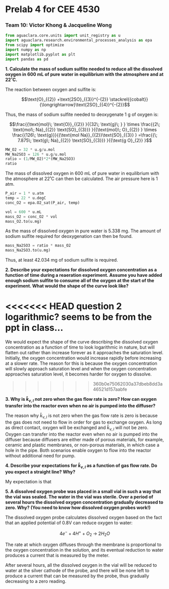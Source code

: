 # Prelab 4 for CEE 4530

### Team 10: Victor Khong & Jacqueline Wong ###

```python
from aguaclara.core.units import unit_registry as u
import aguaclara.research.environmental_processes_analysis as epa
from scipy import optimize
import numpy as np
import matplotlib.pyplot as plt
import pandas as pd
```

<b>1. Calculate the mass of sodium sulfite needed to reduce all the dissolved oxygen in 600 mL of pure water in equilibrium with the atmosphere and at 22˚C.</b>

The reaction between oxygen and sulfite is:

$$\text{O}_{{2}} +\text{2SO}_{{3}}^{-{2}} \stackrel{{cobalt}}{\longrightarrow}\text{2SO}_{{4}}^{-{2}}$$

Thus, the mass of sodium sulfite needed to deoxygenate 1 g of oxygen is:

$$\frac{{\text{mol}\; \text{O}}_{{2}} }{{32\; \text{g}\; } } \times \frac{{2\; \text{mol\; Na}_{{2}} \text{SO}_{{3}}} }{{\text{mol}\; O}_{{2}} } \times \frac{{126\; \text{g}}}{{\text{mol Na}}_{{2}}\text{SO}_{{3}} } =\frac{{\; 7.875\; \text{g\; Na}_{{2}} \text{SO}_{{3}}} }{{\text{g O}_{2}} }$$

```python
MW_O2 = 32 * u.g/u.mol
MW_Na2SO3 = 126 * u.g/u.mol
ratio = (1/MW_O2)*2*(MW_Na2SO3)
ratio
```

The mass of dissolved oxygen in 600 mL of pure water in equilibrium with the atmosphere at 22˚C can then be calculated. The air pressure here is 1 atm.

```python
P_air = 1 * u.atm
temp = 22 * u.degC
conc_O2 = epa.O2_sat(P_air, temp)

vol = 600 * u.mL
mass_O2 = conc_O2 * vol
mass_O2.to(u.mg)
```

As the mass of dissolved oxygen in pure water is 5.338 mg. The amount of sodium sulfite required for deoxygenation can then be found.

```python
mass_Na2SO3 = ratio * mass_O2
mass_Na2SO3.to(u.mg)
```

Thus, at least 42.034 mg of sodium sulfite is required.

<b> 2. Describe your expectations for dissolved oxygen concentration as a function of time during a reaeration experiment. Assume you have added enough sodium sulfite to consume all of the oxygen at the start of the experiment. What would the shape of the curve look like?</b>

<<<<<<< HEAD
question 2
logarithmic? seems to be from the ppt in class...
=======
We would expect the shape of the curve describing the dissolved oxygen concentration as a function of time to look logarithmic in nature, but will flatten out rather than increase forever as it approaches the saturation level. Initially, the oxygen concentration would increase rapidly before increasing at a slower rate. The reason for this is because the oxygen concentration will slowly approach saturation level and when the oxygen concentration approaches saturation level, it becomes harder for oxygen to dissolve.
>>>>>>> 360b0e75062030a37dbeb8dd3a46521d157aabfe

<b> 3. Why is $\hat{k}_{v,l}$ not zero when the gas flow rate is zero? How can oxygen transfer into the reactor even when no air is pumped into the diffuser? </b>

The reason why $\hat{k}_{v,l}$ is not zero when the gas flow rate is zero is because the gas does not need to flow in order for gas to exchange oxygen. As long as direct contact, oxygen will be exchanged and $\hat{k}_{v,l}$ will not be zero. Oxygen can transfer into the reactor even when no air is pumped into the diffuser because diffusers are either made of porous materials, for example, ceramic and plastic membranes, or non-porous materials, in which case a hole in the pipe. Both scenarios enable oxygen to flow into the reactor without additional need for pump.

<b>4. Describe your expectations for $\hat{k}_{v,l}$ as a function of gas flow rate. Do you expect a straight line? Why?</b>

My expectation is that 

<b> 5. A dissolved oxygen probe was placed in a small vial in such a way that the vial was sealed. The water in the vial was sterile. Over a period of several hours the dissolved oxygen concentration gradually decreased to zero. Why? (You need to know how dissolved oxygen probes work!)</b>

The dissolved oxygen probe calculates dissolved oxygen based on the fact that an applied potential of 0.8V can reduce oxygen to water:

$$4 e^- + 4 H^+ + O_2 \;\mathrm{\to}\; 2 H_2O$$

The rate at which oxygen diffuses through the membrane is proportional to the oxygen concentration in the solution, and its eventual reduction to water produces a current that is measured by the meter.

After several hours, all the dissolved oxygen in the vial will be reduced to water at the silver cathode of the probe, and there will be none left to produce a current that can be measured by the probe, thus gradually decreasing to a zero reading.
